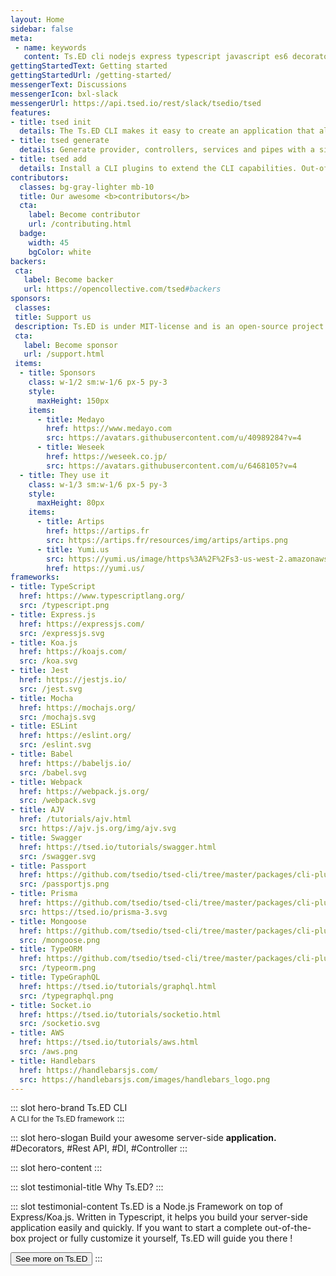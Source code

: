 ```yaml
---
layout: Home
sidebar: false
meta:
 - name: keywords
   content: Ts.ED cli nodejs express typescript javascript es6 decorators
gettingStartedText: Getting started
gettingStartedUrl: /getting-started/
messengerText: Discussions
messengerIcon: bxl-slack
messengerUrl: https://api.tsed.io/rest/slack/tsedio/tsed
features:
- title: tsed init
  details: The Ts.ED CLI makes it easy to create an application that already works, right out of the box. It already follows our best practices!
- title: tsed generate
  details: Generate provider, controllers, services and pipes with a simple command. The CLI will also create simple test shells for all of these.
- title: tsed add
  details: Install a CLI plugins to extend the CLI capabilities. Out-of-the-box support tslint, prettier, mocha, jest, passport, etc...
contributors:
  classes: bg-gray-lighter mb-10
  title: Our awesome <b>contributors</b>
  cta:
    label: Become contributor
    url: /contributing.html
  badge:
    width: 45
    bgColor: white
backers:
 cta:
   label: Become backer
   url: https://opencollective.com/tsed#backers
sponsors:
 classes:
 title: Support us
 description: Ts.ED is under MIT-license and is an open-source project. Many thanks to our sponsors, partners and backers who contribute to promote and support our project!
 cta:
   label: Become sponsor
   url: /support.html 
 items:
  - title: Sponsors
    class: w-1/2 sm:w-1/6 px-5 py-3
    style:
      maxHeight: 150px
    items:
      - title: Medayo
        href: https://www.medayo.com
        src: https://avatars.githubusercontent.com/u/40989284?v=4
      - title: Weseek
        href: https://weseek.co.jp/
        src: https://avatars.githubusercontent.com/u/6468105?v=4
  - title: They use it
    class: w-1/3 sm:w-1/6 px-5 py-3
    style:
      maxHeight: 80px
    items:
      - title: Artips
        href: https://artips.fr
        src: https://artips.fr/resources/img/artips/artips.png
      - title: Yumi.us
        src: https://yumi.us/image/https%3A%2F%2Fs3-us-west-2.amazonaws.com%2Fsecure.notion-static.com%2F6bc09fed-4612-4aa0-9192-225a0b3c7a30%2FYumi-logo-circle.png?table=block&id=1a875820-287a-4a97-aa40-ba3c8f3de9ae&width=250&userId=&cache=v2
        href: https://yumi.us/
frameworks:
- title: TypeScript
  href: https://www.typescriptlang.org/
  src: /typescript.png 
- title: Express.js
  href: https://expressjs.com/
  src: /expressjs.svg
- title: Koa.js
  href: https://koajs.com/
  src: /koa.svg
- title: Jest
  href: https://jestjs.io/
  src: /jest.svg
- title: Mocha
  href: https://mochajs.org/
  src: /mochajs.svg
- title: ESLint
  href: https://eslint.org/
  src: /eslint.svg  
- title: Babel
  href: https://babeljs.io/
  src: /babel.svg    
- title: Webpack
  href: https://webpack.js.org/
  src: /webpack.svg  
- title: AJV
  href: /tutorials/ajv.html
  src: https://ajv.js.org/img/ajv.svg
- title: Swagger
  href: https://tsed.io/tutorials/swagger.html
  src: /swagger.svg 
- title: Passport
  href: https://github.com/tsedio/tsed-cli/tree/master/packages/cli-plugin-passport
  src: /passportjs.png
- title: Prisma
  href: https://github.com/tsedio/tsed-cli/tree/master/packages/cli-plugin-prisma
  src: https://tsed.io/prisma-3.svg
- title: Mongoose
  href: https://github.com/tsedio/tsed-cli/tree/master/packages/cli-plugin-mongoose
  src: /mongoose.png   
- title: TypeORM
  href: https://github.com/tsedio/tsed-cli/tree/master/packages/cli-plugin-typeorm
  src: /typeorm.png
- title: TypeGraphQL
  href: https://tsed.io/tutorials/graphql.html
  src: /typegraphql.png
- title: Socket.io
  href: https://tsed.io/tutorials/socketio.html
  src: /socketio.svg
- title: AWS
  href: https://tsed.io/tutorials/aws.html
  src: /aws.png
- title: Handlebars
  href: https://handlebarsjs.com/
  src: https://handlebarsjs.com/images/handlebars_logo.png
---
```


::: slot hero-brand
<span class="block sm:inline mb-10 sm:mb-0 sm:text-bold text-7xl sm:text-5xl font-medium"><span class="text-blue">Ts</span>.ED</span> CLI<br/>
<small>A CLI for the Ts.ED framework</small>
:::

::: slot hero-slogan
Build your awesome server-side **application.** <WordsSlider>#Decorators, #Rest API, #DI, #Controller</WordsSlider>
:::

::: slot hero-content
<CLI />
:::

::: slot testimonial-title
Why <span class="text-blue">Ts</span>.ED?
:::

::: slot testimonial-content
Ts.ED is a Node.js Framework on top of Express/Koa.js. Written in Typescript, it helps you build your server-side application easily and quickly. 
If you want to start a complete out-of-the-box project or fully customize it yourself, Ts.ED will guide you there !

<Button href="https://tsed.io" class="mt-8" rounded="medium">See more on Ts.ED</Button>
:::

<HomeBody />
